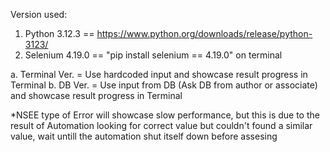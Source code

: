 Version used:
1. Python 3.12.3 == https://www.python.org/downloads/release/python-3123/
2. Selenium 4.19.0 == "pip install selenium == 4.19.0" on terminal

a. Terminal Ver. = Use hardcoded input and showcase result progress in Terminal
b. DB Ver. = Use input from DB (Ask DB from author or associate) and showcase result progress in Terminal

*NSEE type of Error will showcase slow performance, but this is due to the result of Automation looking for correct value but couldn't found a similar value, wait untill the automation shut itself down before assesing
